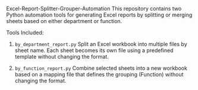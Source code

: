 Excel-Report-Splitter-Grouper-Automation
This repository contains two Python automation tools for generating Excel reports by splitting or merging sheets based on either department or function.

Tools Included:

1. `by_department_report.py`
Split an Excel workbook into multiple files by sheet name. Each sheet becomes its own file using a predefined template without changing the format.

2. `by_function_report.py`
Combine selected sheets into a new workbook based on a mapping file that defines the grouping (Function) without changing the format.
